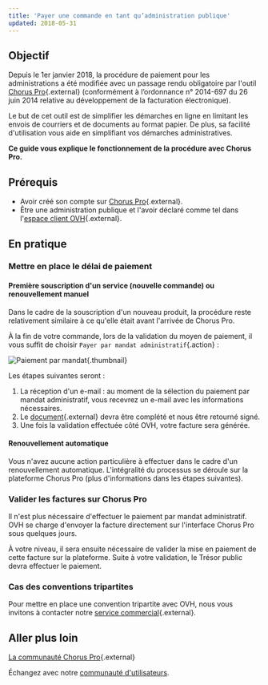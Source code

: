 ```yaml
---
title: 'Payer une commande en tant qu’administration publique'
updated: 2018-05-31
---
```


## Objectif

Depuis le 1er janvier 2018, la procédure de paiement pour les administrations a été modifiée avec un passage rendu obligatoire par l'outil [Chorus Pro](https://chorus-pro.gouv.fr/cpp/utilisateur?execution=e1s1&lang=fr_FR){.external} (conformément à l’ordonnance n° 2014-697 du 26 juin 2014 relative au développement de la facturation électronique).

Le but de cet outil est de simplifier les démarches en ligne en limitant les envois de courriers et de documents au format papier. De plus, sa facilité d'utilisation vous aide en simplifiant vos démarches administratives. 

**Ce guide vous explique le fonctionnement de la procédure avec Chorus Pro.**

## Prérequis

- Avoir créé son compte sur [Chorus Pro](https://chorus-pro.gouv.fr/cpp/utilisateur?execution=e1s1&lang=fr_FR){.external}.
- Être une administration publique et l'avoir déclaré comme tel dans l'[espace client OVH](https://ca.ovh.com/auth/?action=gotomanager&from=https://www.ovh.com/ca/fr/&ovhSubsidiary=qc){.external}.

## En pratique

### Mettre en place le délai de paiement

#### Première souscription d'un service (nouvelle commande) ou renouvellement manuel

Dans le cadre de la souscription d'un nouveau produit, la procédure reste relativement similaire à ce qu'elle était avant l'arrivée de Chorus Pro.

À la fin de votre commande, lors de la validation du moyen de paiement, il vous suffit de choisir `Payer par mandat administratif`{.action} :

![Paiement par mandat](images/moyen_paiement.png){.thumbnail}

Les étapes suivantes seront :

1. La réception d'un e-mail : au moment de la sélection du paiement par mandat administratif, vous recevrez un e-mail avec les informations nécessaires.
2. Le [document](https://www.ovh.com/fr/documents/paiement_administration_publique_pour_ovh.pdf){.external} devra être complété et nous être retourné signé.
3. Une fois la validation effectuée côté OVH, votre facture sera générée.

#### Renouvellement automatique

Vous n'avez aucune action particulière à effectuer dans le cadre d'un renouvellement automatique. L'intégralité du processus se déroule sur la plateforme Chorus Pro (plus d'informations dans les étapes suivantes).

### Valider les factures sur Chorus Pro

Il n'est plus nécessaire d'effectuer le paiement par mandat administratif. OVH se charge d'envoyer la facture directement sur l'interface Chorus Pro sous quelques jours.
 
À votre niveau, il sera ensuite nécessaire de valider la mise en paiement de cette facture sur la plateforme. Suite à votre validation, le Trésor public devra effectuer le paiement.

### Cas des conventions tripartites

Pour mettre en place une convention tripartite avec OVH, nous vous invitons à contacter notre [service commercial](https://www.ovh.com/fr/support/nous-contacter/){.external}.

## Aller plus loin

[La communauté Chorus Pro](https://communaute.chorus-pro.gouv.fr/){.external}

Échangez avec notre [communauté d'utilisateurs](/links/community).
